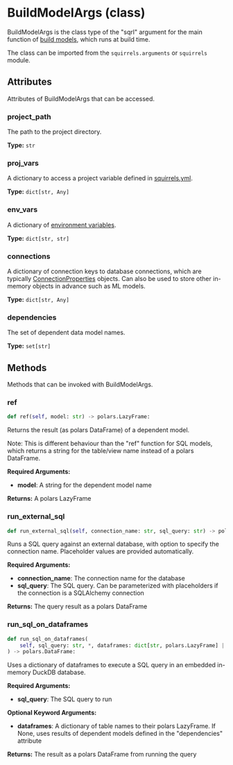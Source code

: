 # BuildModelArgs (class)

BuildModelArgs is the class type of the "sqrl" argument for the main function of [build models], which runs at build time.

The class can be imported from the `squirrels.arguments` or `squirrels` module.

## Attributes

Attributes of BuildModelArgs that can be accessed.

### project_path

The path to the project directory.

**Type:** `str`

### proj_vars
    
A dictionary to access a project variable defined in [squirrels.yml].

**Type:** `dict[str, Any]`

### env_vars

A dictionary of [environment variables].

**Type:** `dict[str, str]`

### connections

A dictionary of connection keys to database connections, which are typically [ConnectionProperties] objects. Can also be used to store other in-memory objects in advance such as ML models.

**Type:** `dict[str, Any]`

### dependencies

The set of dependent data model names.

**Type:** `set[str]`

## Methods

Methods that can be invoked with BuildModelArgs.

### ref

```python
def ref(self, model: str) -> polars.LazyFrame:
```

Returns the result (as polars DataFrame) of a dependent model.

Note: This is different behaviour than the "ref" function for SQL models, which returns a string for the table/view name instead of a polars DataFrame.

**Required Arguments:**

- **model**: A string for the dependent model name

**Returns:** A polars LazyFrame

### run_external_sql

```python
def run_external_sql(self, connection_name: str, sql_query: str) -> polars.DataFrame:
```

Runs a SQL query against an external database, with option to specify the connection name. Placeholder values are provided automatically.

**Required Arguments:**

- **connection_name**: The connection name for the database
- **sql_query**: The SQL query. Can be parameterized with placeholders if the connection is a SQLAlchemy connection

**Returns:** The query result as a polars DataFrame

### run_sql_on_dataframes

```python
def run_sql_on_dataframes(
    self, sql_query: str, *, dataframes: dict[str, polars.LazyFrame] | None = None
) -> polars.DataFrame:
```

Uses a dictionary of dataframes to execute a SQL query in an embedded in-memory DuckDB database.

**Required Arguments:**

- **sql_query**: The SQL query to run

**Optional Keyword Arguments:**

- **dataframes**: A dictionary of table names to their polars LazyFrame. If None, uses results of dependent models defined in the "dependencies" attribute

**Returns:** The result as a polars DataFrame from running the query


[build models]: ../../../docs/concepts/models-build
[squirrels.yml]: ../../../docs/concepts/squirrels-yml
[environment variables]: ../../../docs/concepts/environment
[ConnectionProperties]: ../types/ConnectionProperties

